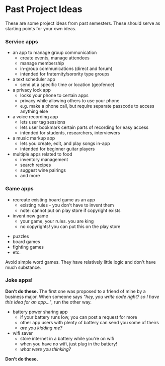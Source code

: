 # Past Project Ideas

These are some project ideas from past semesters.
These should serve as starting points for your own ideas.

### Service apps
- an app to manage group communication
  - create events, manage attendees
  - manage membership
  - in-group communications (direct and forum)
  - intended for fraternity/sorority type groups
- a text scheduler app
  - send at a specific time or location (geofence)
- a privacy lock app
  - locks your phone to certain apps
  - privacy while allowing others to use your phone
  - e.g. make a phone call, but require separate passcode to access anything else
- a voice recording app
  - lets user tag sessions
  - lets user bookmark certain parts of recording for easy access
  - intended for students, researchers, interviewers
- a music markup app
  - lets you create, edit, and play songs in-app
  - intended for beginner guitar players
- multiple apps related to food
  - inventory management
  - search recipes
  - suggest wine pairings
  - and more


### Game apps
- recreate existing board game as an app
  - existing rules - you don't have to invent them
  - note: cannot put on play store if copyright exists
- invent new game
  - your game, your rules. you are king
  - no copyrights! you can put this on the play store
* puzzles
* board games
* fighting games
* etc.

Avoid simple word games. They have relatively little logic and don't have much substance.


### Joke apps!
**Don't do these.** The first one was proposed to a friend of mine by a business major.
When someone says _"hey, you write code right? so I have this idea for an app..."_, run the other way.
- battery power sharing app
  - if your battery runs low, you can post a request for more
  - other app users with plenty of battery can send you some of theirs
  - _are you kidding me?_
- wifi saver
  - store internet in a battery while you're on wifi
  - when you have no wifi, just plug in the battery!
  - _what were you thinking?_
  
**Don't do these.**
